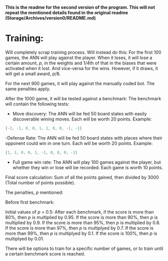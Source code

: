 **This is the readme for the second version of the program. This will not repeat the mentioned details found in the original readme (Storage/Archives/version0/README.md)**


# Training:


Will completely scrap training process.
Will instead do this:
For the first 100 games, the ANN will play against the player. When it loses, it will lose a certain amount, *p*, in the weights and 1/4th of that in the biases that were activated when it lost. And vice-versa for the wins. However, if it draws, it will get a small award, *p*/8.

For the next 900 games, it will play against the manually coded bot. The same penalties apply.

After the 1000 game, it will be tested against a benchmark:
The benchmark will contain the following tests:

- Move discovery: The ANN will be fed 50 board states with easily discoverable wining moves. Each will be worth 20 points.  Example:

```cpp
{-1, -1, 0, 0, 1, 1, 0, 0, -1, -1}
```

-Defense Rate: The ANN will be fed 50 board states with places where their opponent could win in one turn. Each will be worth 20 points. Example:

```cpp
{1, 1, 0, 0, 1, -1, 0, 0, 0, -1}
```

- Full game win rate: The ANN will play 100 games against the player, but whether they win or lose will be recorded. Each game is worth 10 points.

Final score calculation:
Sum of all the points gained, then divided by 3000 (Total number of points possible).

The penalties, *p* mentioned:

Before first benchmark:

Initial values of *p* = 0.5:
After each benchmark, if the score is more than 80%, then *p* is multiplied by 0.95. If the score is more than 90%, then *p* is multiplied by 0.9. If the score is more than 95%, then *p* is multiplied by 0.8. If the score is more than 97%, then *p* is multiplyed by 0.7. If the score is more than 99%, then *p* is multiplyed by 0.1. If the score is 100%, then *p* is multiplyed by 0.01.

There will be options to train for a specific number of games, or to train until a certain benchmark score is reached.